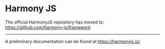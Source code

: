 # Harmony JS

The official HarmonyJS repository has moved to: https://github.com/harmony-js/framework

___

A preliminary documentation can be found at https://harmonyjs.io/
